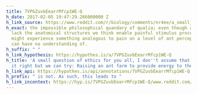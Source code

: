 ```yaml
---
title: 7VPGZuvbEearrMfcp1WE-Q
h_date: 2017-02-05 19:47:29.286000000 Z
h_link_source: https://www.reddit.com/r/biology/comments/nr4ee/a_small_question_of_ethics_for_you_all_i_dont/
h_exact: the impossible philosophical quandary of qualia; even though ants demonstrably
  lack the anatomical structures we think enable painful stimulus processing, they
  might experience something analogous to pain on a level of ant perception that we
  can have no understanding of.
h_suffix: " "
h_link_hypothesis: https://hypothes.is/a/7VPGZuvbEearrMfcp1WE-Q
h_title: 'A small question of ethics for you all, I don''t assume that we''ll get
  it right but we can try: Raising an ant farm to provide energy to the grid • /r/biology'
h_link_api: https://hypothes.is/api/annotations/7VPGZuvbEearrMfcp1WE-Q
h_prefix: " is not. As such, this leads to "
h_link_incontext: https://hyp.is/7VPGZuvbEearrMfcp1WE-Q/www.reddit.com/r/biology/comments/nr4ee/a_small_question_of_ethics_for_you_all_i_dont/
---
```


